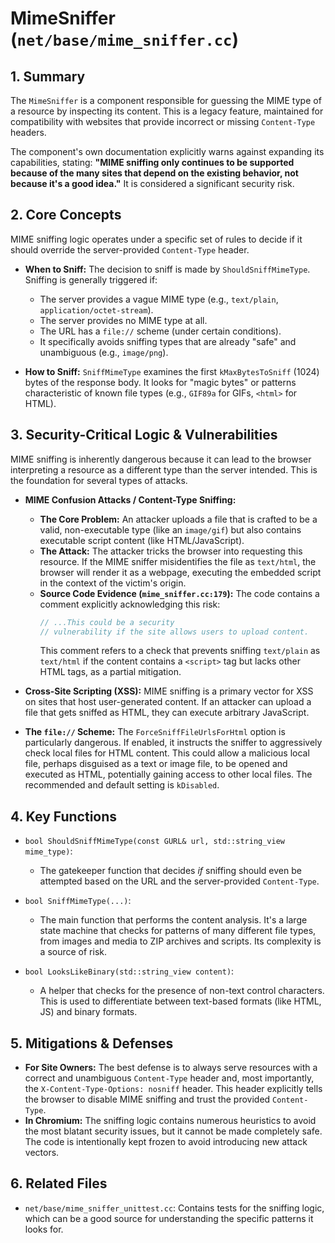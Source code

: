 # MimeSniffer (`net/base/mime_sniffer.cc`)

## 1. Summary

The `MimeSniffer` is a component responsible for guessing the MIME type of a resource by inspecting its content. This is a legacy feature, maintained for compatibility with websites that provide incorrect or missing `Content-Type` headers.

The component's own documentation explicitly warns against expanding its capabilities, stating: **"MIME sniffing only continues to be supported because of the many sites that depend on the existing behavior, not because it's a good idea."** It is considered a significant security risk.

## 2. Core Concepts

MIME sniffing logic operates under a specific set of rules to decide if it should override the server-provided `Content-Type` header.

*   **When to Sniff:** The decision to sniff is made by `ShouldSniffMimeType`. Sniffing is generally triggered if:
    *   The server provides a vague MIME type (e.g., `text/plain`, `application/octet-stream`).
    *   The server provides no MIME type at all.
    *   The URL has a `file://` scheme (under certain conditions).
    *   It specifically avoids sniffing types that are already "safe" and unambiguous (e.g., `image/png`).

*   **How to Sniff:** `SniffMimeType` examines the first `kMaxBytesToSniff` (1024) bytes of the response body. It looks for "magic bytes" or patterns characteristic of known file types (e.g., `GIF89a` for GIFs, `<html>` for HTML).

## 3. Security-Critical Logic & Vulnerabilities

MIME sniffing is inherently dangerous because it can lead to the browser interpreting a resource as a different type than the server intended. This is the foundation for several types of attacks.

*   **MIME Confusion Attacks / Content-Type Sniffing:**
    *   **The Core Problem:** An attacker uploads a file that is crafted to be a valid, non-executable type (like an `image/gif`) but also contains executable script content (like HTML/JavaScript).
    *   **The Attack:** The attacker tricks the browser into requesting this resource. If the MIME sniffer misidentifies the file as `text/html`, the browser will render it as a webpage, executing the embedded script in the context of the victim's origin.
    *   **Source Code Evidence (`mime_sniffer.cc:179`):** The code contains a comment explicitly acknowledging this risk:
        ```cpp
        // ...This could be a security
        // vulnerability if the site allows users to upload content.
        ```
        This comment refers to a check that prevents sniffing `text/plain` as `text/html` if the content contains a `<script>` tag but lacks other HTML tags, as a partial mitigation.

*   **Cross-Site Scripting (XSS):** MIME sniffing is a primary vector for XSS on sites that host user-generated content. If an attacker can upload a file that gets sniffed as HTML, they can execute arbitrary JavaScript.

*   **The `file://` Scheme:** The `ForceSniffFileUrlsForHtml` option is particularly dangerous. If enabled, it instructs the sniffer to aggressively check local files for HTML content. This could allow a malicious local file, perhaps disguised as a text or image file, to be opened and executed as HTML, potentially gaining access to other local files. The recommended and default setting is `kDisabled`.

## 4. Key Functions

*   `bool ShouldSniffMimeType(const GURL& url, std::string_view mime_type)`:
    *   The gatekeeper function that decides *if* sniffing should even be attempted based on the URL and the server-provided `Content-Type`.

*   `bool SniffMimeType(...)`:
    *   The main function that performs the content analysis. It's a large state machine that checks for patterns of many different file types, from images and media to ZIP archives and scripts. Its complexity is a source of risk.

*   `bool LooksLikeBinary(std::string_view content)`:
    *   A helper that checks for the presence of non-text control characters. This is used to differentiate between text-based formats (like HTML, JS) and binary formats.

## 5. Mitigations & Defenses

*   **For Site Owners:** The best defense is to always serve resources with a correct and unambiguous `Content-Type` header and, most importantly, the `X-Content-Type-Options: nosniff` header. This header explicitly tells the browser to disable MIME sniffing and trust the provided `Content-Type`.
*   **In Chromium:** The sniffing logic contains numerous heuristics to avoid the most blatant security issues, but it cannot be made completely safe. The code is intentionally kept frozen to avoid introducing new attack vectors.

## 6. Related Files

*   `net/base/mime_sniffer_unittest.cc`: Contains tests for the sniffing logic, which can be a good source for understanding the specific patterns it looks for.